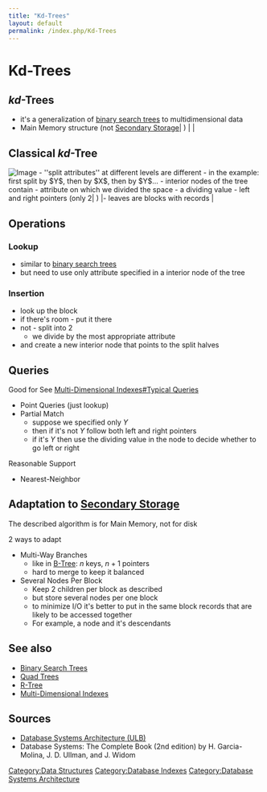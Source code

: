 ```yaml
---
title: "Kd-Trees"
layout: default
permalink: /index.php/Kd-Trees
---
```


# Kd-Trees

## $kd$-Trees
- it's a generalization of [binary search trees](Binary_Search_Trees) to multidimensional data
- Main Memory structure (not [Secondary Storage](Secondary_Storage)|  ) | |
## Classical $kd$-Tree
<img src="https://raw.github.com/alexeygrigorev/wiki-figures/master/ulb/dbsa/ind/kd-tree-ex.png" alt="Image">
- ''split attributes'' at different levels are different
  - in the example: first split by $Y$, then by $X$, then by $Y$...
- interior nodes of the tree contain
  - attribute on which we divided the space
  - a dividing value
  - left and right pointers (only 2|  ) |- leaves are blocks with records |

## Operations
### Lookup
- similar to [binary search trees](Binary_Search_Trees)
- but need to use only attribute specified in a interior node of the tree

### Insertion
- look up the block 
- if there's room - put it there
- not - split into 2
  - we divide by the most appropriate attribute
- and create a new interior node that points to the split halves


## Queries
Good for See [Multi-Dimensional Indexes#Typical Queries](Multi-Dimensional_Indexes#Typical_Queries)
- Point Queries (just lookup)
- Partial Match
  - suppose we specified only $Y$
  - then if it's not $Y$ follow both left and right pointers 
  - if it's $Y$ then use the dividing value in the node to decide whether to go left or right

Reasonable Support
- Nearest-Neighbor 


## Adaptation to [Secondary Storage](Secondary_Storage)
The described algorithm is for Main Memory, not for disk

2 ways to adapt
- Multi-Way Branches
  - like in [B-Tree](B-Tree): $n$ keys, $n + 1$ pointers
  - hard to merge to keep it balanced
- Several Nodes Per Block
  - Keep 2 children per block as described
  - but store several nodes per one block 
  - to minimize I/O it's better to put in the same block records that are likely to be accessed together 
  - For example, a node and it's descendants


## See also
- [Binary Search Trees](Binary_Search_Trees)
- [Quad Trees](Quad_Trees)
- [R-Tree](R-Tree)
- [Multi-Dimensional Indexes](Multi-Dimensional_Indexes)

## Sources
- [Database Systems Architecture (ULB)](Database_Systems_Architecture_(ULB))
- Database Systems: The Complete Book (2nd edition) by H. Garcia-Molina, J. D. Ullman, and J. Widom

[Category:Data Structures](Category_Data_Structures)
[Category:Database Indexes](Category_Database_Indexes)
[Category:Database Systems Architecture](Category_Database_Systems_Architecture)